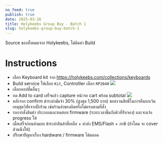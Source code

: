 ```yaml
---
no_feed: true
publish: true
date: 2025-03-26
title: Holykeebs Group Buy - Batch 1
slug: holykeebs-group-buy-batch-1
---
```


Source ของทั้งหมดจาก Holykeebs, ไม่คิดค่า Build
# Instructions
- เลือก Keyboard kit จาก https://holykeebs.com/collections/keyboards
- Build service ให้เลือก `Kit`, Controlller เลือก `RP2040`
![](0-Inbox/attachments/Vivaldi%202025-03-26%2017.12.54.png)
- เลือกออปชั่นอื่นๆ
- กด Add to card เสร็จแล้ว capture หน้าจอ cart พร้อม subtotal
![](0-Inbox/attachments/Vivaldi%202025-03-26%2017.17.35.png)
- หลังจาก confirm ชำระค่ามัดจำ 30% (สูงสุด 1,500 บาท) ขอสงวนสิทธิ์ในการคืนยกเว้นเหตุสุดวิสัยจากฝั่งร้าน เช่นร้านส่งของผิดหรือไม่ครบตามที่สั่ง
- รอการสั่งสินค้า ประกอบและทดสอบ firmware (ระยะเวลาขึ้นกับคิวที่รับจอง) และจะแจ้ง progress ให้
- เมื่อเสร็จก่อนส่งมอบ ชำระค่าสินค้าที่เหลือ + ค่าส่ง EMS/Flash + ภาษี (ถ้าโดน จะ cover ส่วนนึงให้)
- ปรึกษาปัญหาเรื่อง hardware / firmware ได้ตลอด